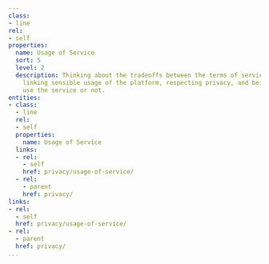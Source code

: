 ```yaml
---
class:
- line
rel:
- self
properties:
  name: Usage of Service
  sort: 5
  level: 2
  description: Thinking about the tradeoffs between the terms of service and privacy,
    linking sensible usage of the platform, respecting privacy, and being able to
    use the service or not.
entities:
- class:
  - line
  rel:
  - self
  properties:
    name: Usage of Service
  links:
  - rel:
    - self
    href: privacy/usage-of-service/
  - rel:
    - parent
    href: privacy/
links:
- rel:
  - self
  href: privacy/usage-of-service/
- rel:
  - parent
  href: privacy/
...
```

